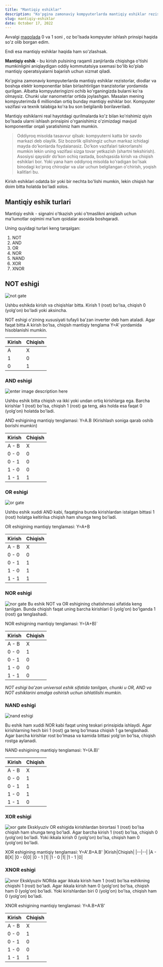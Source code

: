 ```yaml
---
title: "Mantiqiy eshiklar"
description: "Ko'pgina zamonaviy kompyuterlarda mantiqiy eshiklar rezistorlar, diodlar va boshqa elektr komponentlar bilan birlashtirilgan tranzistorlar yordamida qurilgan..."
slug: mantiqiy-eshiklar
date: October 17, 2022
---
```


Avvalgi [maqolada](https://manu.uno/blog/nol-va-birdan-assemblergacha.htm) 0 va 1 soni , oz bo'lsada kompyuter ishlash prinsipi haqida so'z olib borgan edim.

Endi esa mantiqiy eshiklar haqida ham so'zlashsak.

**Mantiqiy eshik** - bu kirish pulsining raqamli zanjirlarda chiqishga o'tishi mumkinligini aniqlaydigan oddiy kommutatsiya sxemasi bo'lib ko'plab mantiqiy operatsiyalarni bajarish uchun xizmat qiladi.

Ko'pgina zamonaviy kompyuterlarda mantiqiy eshiklar rezistorlar, diodlar va boshqa elektr komponentlar bilan birlashtirilgan tranzistorlar yordamida qurilgan.  Albatta kompyuteringizni ochib ko'rganingizda bularni ko'ra olmaysiz. Chunki ular nanometrlar ortida joylashgan. Masalan mening kompyuterimda 6 milliondan ortiq bunday mantiqiy eshiklar bor. Kompyuter vazifasi va texnik talabiga ko'ra bu son belgilanib borilaveriladi.

Mantiqiy eshiklarni real hayotdagi qurilmalarda ko'z bilan ko'rishimiz qiyin bo'lsada ularni ishlash prinsipini o'rganishimiz o'zimizdagi mavjud komponentlar orqali yaratishimiz ham mumkin. 

> Oddiyroq misolda tasavvur qilsak: kompyuterni katta bir savdo
> markazi deb olaylik. Siz bozorlik qilishingiz uchun markaz ichidagi
> mayda do'konlarda foydalanasiz. Do'kon vazifalari takrorlanshi mumkin
> lekin uning vazifasi sizga tovar yetkazish (shartni tekshirish).
> Asosiysi qaysidir do'kon ochiq rastada, boshqasida kirish va chiqish
> eshiklari bor.
> Yoki yana ham oddiyroq misolda ko'radigan bo'lsak binodagi ko'proq chiroqlar va ular uchun belgilangan o'chirish, yoqish kalitlari bu.

Kirish eshiklari odatda bir yoki bir nechta bo'lishi mumkin, lekin chiqish har doim bitta holatda bo'ladi xolos.

## Mantiqiy eshik turlari

Mantiqiy eshik - signalni o'tkazish yoki o'tmaslikni aniqlash uchun ma'lumotlar oqimini ma'lum qoidalar asosida boshqaradi.

Uning quyidagi turlari keng tarqalgan:

1.  NOT
2.  AND
3.  OR
4.  NOR
5.  NAND
6.  XOR
7.  XNOR

## NOT eshigi

![not gate](https://media.geeksforgeeks.org/wp-content/uploads/20211107120202/SymbolofNOTgate.jpg)

Ushbu eshikda kirish va chiqishlar bitta. Kirish 1 (rost) bo'lsa, chiqish 0 (yolg'on) bo'ladi yoki aksincha. 

NOT eshigi o'zining xususiyati tufayli ba'zan inverter deb ham ataladi. Agar faqat bitta A kirish bo'lsa, chiqish mantiqiy tenglama Y=A' yordamida hisoblanishi mumkin.

|Kirish|Chiqish|
|--|--|
|A|X|
|1|0|
|0|1|

### AND eshigi

![enter image description here](https://media.geeksforgeeks.org/wp-content/uploads/20211105170309/SymbolofANDgate.jpg)

Ushbu eshik bitta chiqish va ikki yoki undan ortiq kirishlarga ega. Barcha kirishlar 1 (rost) bo'lsa, chiqish 1 (rost) ga teng, aks holda esa faqat 0 (yolg'on) holatda bo'ladi.

AND eshigining mantiqiy tenglamasi: Y=A.B (Kirishlash soniga qarab oshib borishi mumkin)

|Kirish|Chiqish|
|--|--|
|A - B|X|
|0 - 0|0|
|0 - 1 |0|
|1 - 0 |0|
|1 - 1 |1|

### OR eshigi
![or gate](https://media.geeksforgeeks.org/wp-content/uploads/20211107115351/SymbolofORgate.jpg)

Ushbu eshik xuddi AND kabi, faqatgina bunda kirishlardan istalgan bittasi 1 (rost) holatga keltirilsa chiqish ham shunga teng bo'ladi.

OR eshigining mantiqiy tenglamasi: Y=A+B

|Kirish|Chiqish|
|--|--|
|A - B|X|
|0 - 0|0|
|0 - 1 |1|
|1 - 0 |1|
|1 - 1 |1|

### NOR eshigi
![nor gate](https://media.geeksforgeeks.org/wp-content/uploads/20211107121157/sybmolofNORgate.jpg)
Bu eshik NOT va OR eshigining chatishmasi sifatida keng tanilgan. Bunda chiqish faqat uning barcha kirishlari 0 (yolg'on) bo'lganda 1 (rost) ga tenglashadi.

NOR eshigining mantiqiy tenglamasi: Y=(A+B)`

|Kirish|Chiqish|
|--|--|
|A - B|X|
|0 - 0|1|
|0 - 1 |0|
|1 - 0 |0|
|1 - 1 |0|

*NOT eshigi ba'zan universal eshik sifatida tanilgan, chunki u OR, AND va NOT eshiklarini amalga oshirish uchun ishlatilishi mumkin.*

### NAND eshigi
![nand eshigi](https://media.geeksforgeeks.org/wp-content/uploads/20211107122015/symbolofNANDgate-300x112.jpg)

Bu eshik ham xuddi NOR kabi faqat uning teskari prinsipida ishlaydi. Agar kirishlarning hech biri 1 (rost) ga teng bo'lmasa chiqish 1 ga tenglashadi. Agar barcha kirishlar rost bo'lmasa va kamida bittasi yolg'on bo'lsa, chiqish rostga aylanadi.

NAND eshigining mantiqiy tenglamasi: Y=(A.B)'

|Kirish|Chiqish|
|--|--|
|A - B|X|
|0 - 0|1|
|0 - 1 |1|
|1 - 0 |1|
|1 - 1 |0|

### XOR eshigi
![xor gate](https://media.geeksforgeeks.org/wp-content/uploads/20211107123017/SymbolofXORgate.png)
Eksklyuziv OR eshigida kirishlardan birortasi 1 (rost) bo'lsa chiqish ham shunga teng bo'ladi. Agar barcha kirish 1 (rost) bo'lsa, chiqish 0 (yolg'on) bo'ladi. Yoki ikkala kirish 0 (yolg'on) bo'lsa, chiqish ham 0 (yolg'on) bo'ladi. 

XOR eshigining mantiqiy tenglamasi: Y=A'.B+A.B'
|Kirish|Chiqish|
|--|--|
|A - B|X|
|0 - 0|0|
|0 - 1 |1|
|1 - 0 |1|
|1 - 1 |0|


### XNOR eshigi
![xnor](https://media.geeksforgeeks.org/wp-content/uploads/20211107124605/SymbolofXnorgate-300x132.jpg)
Eksklyuziv NORda agar ikkala kirish ham 1 (rost) bo'lsa eshikning chiqishi 1 (rost) bo'ladi. Agar ikkala kirish ham 0 (yolg'on) bo'lsa, chiqish ham 0 (yolg'on) bo'ladi. Yoki kirishlardan biri 0 (yolg'on) bo'lsa, chiqish ham 0 (yolg'on) bo'ladi. 

XNOR eshigining mantiqiy tenglamasi: Y=A.B+A'B'

|Kirish|Chiqish|
|--|--|
|A - B|X|
|0 - 0|1|
|0 - 1 |0|
|1 - 0 |0|
|1 - 1 |1|

